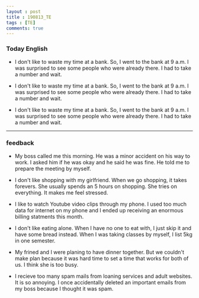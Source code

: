 ```yaml
---
layout : post
title : 190813_TE 
tags : [TE]
comments: true
---
```

### Today English
- I don't like to waste my time at a bank. So, I went to the bank at 9 a.m. I was surprised to see some people who were already there. I had to take a number and wait.

- I don't like to waste my time at a bank. So, I went to the bank at 9 a.m. I was surprised to see some people who were already there. I had to take a number and wait.

- I don't like to waste my time at a bank. So, I went to the bank at 9 a.m. I was surprised to see some people who were already there. I had to take a number and wait.

* * * 

### feedback 

- My boss called me this morning. He was a minor accident on his way to work. I asked him if he was okay and he said he was fine. He told me to prepare the meeting by myself.

- I don't like shopping with my girlfriend. When we go shopping, it takes forevers. She usually spends an 5 hours on shopping. She tries on everything. It makes me feel stressed.

- I like to watch Youtube video clips through my phone. I used too much data for internet on my phone and I ended up receiving an enormous billing statments this month.

- I don't like eating alone. When I have no one to eat with, I just skip it and have some bread instead. When I was taking classes by myself, I list 5kg in one semester.

- My frined and I were planing to have dinner together. But we couldn't make plan because it was hard time to set a time that works for both of us. I think she is too busy.

- I recieve too many spam mails from loaning services and adult websites. It is so annoying. I once accidentally deleted an important emails from my boss because I thought it was spam.

 
